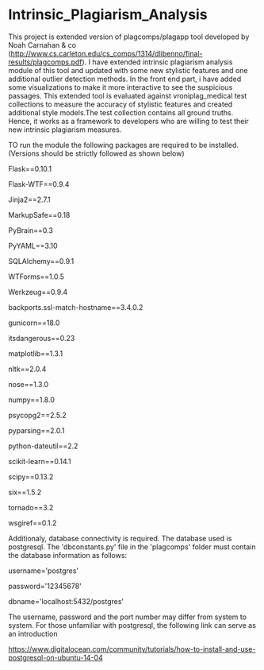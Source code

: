# Intrinsic_Plagiarism_Analysis
This project is extended version of plagcomps/plagapp tool developed by Noah Carnahan & co (http://www.cs.carleton.edu/cs_comps/1314/dlibenno/final-results/plagcomps.pdf).
I have extended intrinsic plagiarism analysis module of this tool and updated with some new stylistic features and one additional outlier detection methods.
In the front end part, i have added some visualizations to make it more interactive to see the suspicious passages.
This extended tool is evaluated against vroniplag_medical test collections to measure the accuracy of stylistic features and created additional style models.The test collection contains all ground truths. Hence, it works as a framework to developers who are willing to test their new intrinsic plagiarism measures.

TO run the module the following packages are required to be installed. (Versions should be strictly followed as shown below)

Flask==0.10.1

Flask-WTF==0.9.4

Jinja2==2.7.1

MarkupSafe==0.18

PyBrain==0.3

PyYAML==3.10

SQLAlchemy==0.9.1

WTForms==1.0.5

Werkzeug==0.9.4

backports.ssl-match-hostname==3.4.0.2

gunicorn==18.0

itsdangerous==0.23

matplotlib==1.3.1

nltk==2.0.4

nose==1.3.0

numpy==1.8.0

psycopg2==2.5.2

pyparsing==2.0.1

python-dateutil==2.2

scikit-learn==0.14.1

scipy==0.13.2

six==1.5.2

tornado==3.2

wsgiref==0.1.2

Additionaly, database connectivity is required. The database used is postgresql.
The 'dbconstants.py' file in the 'plagcomps' folder must contain the database information as follows:

username='postgres'

password='12345678'

dbname='localhost:5432/postgres'


The username, password and the port number may differ from system to system. For those unfamiliar with postgresql, the
following link can serve as an introduction

https://www.digitalocean.com/community/tutorials/how-to-install-and-use-postgresql-on-ubuntu-14-04
